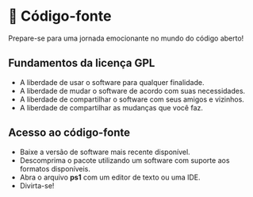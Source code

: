 # :dna: Código-fonte
Prepare-se para uma jornada emocionante no mundo do código aberto!

## Fundamentos da licença GPL
- A liberdade de usar o software para qualquer finalidade.
- A liberdade de mudar o software de acordo com suas necessidades.
- A liberdade de compartilhar o software com seus amigos e vizinhos.
- A liberdade de compartilhar as mudanças que você faz.

## Acesso ao código-fonte
- Baixe a versão de software mais recente disponível.
- Descomprima o pacote utilizando um software com suporte aos formatos disponíveis.
- Abra o arquivo **ps1** com um editor de texto ou uma IDE.
- Divirta-se!
